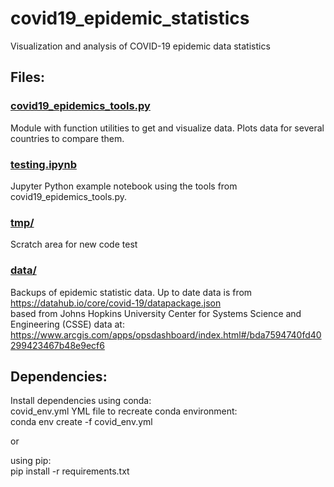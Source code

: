 # covid19_epidemic_statistics
Visualization and analysis of COVID-19 epidemic data statistics

## Files:

### [covid19_epidemics_tools.py](covid19_epidemics_tools.py) 
Module with function utilities to get and visualize data. Plots data for several countries to compare them.

### [testing.ipynb](testing.ipynb)
Jupyter Python example notebook using the tools from covid19_epidemics_tools.py.

### [tmp/](tmp)
Scratch area for new code test

### [data/](data)
Backups of epidemic statistic data. Up to date data is from  
https://datahub.io/core/covid-19/datapackage.json  
based from Johns Hopkins University Center for Systems Science and Engineering (CSSE) data at:  
https://www.arcgis.com/apps/opsdashboard/index.html#/bda7594740fd40299423467b48e9ecf6


## Dependencies:
Install dependencies using conda:  
covid_env.yml YML file to recreate conda environment:  
conda env create -f covid_env.yml  

or

using pip:  
pip install -r requirements.txt



